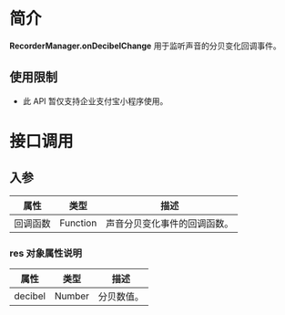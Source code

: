 
# 简介
**RecorderManager.onDecibelChange** 用于监听声音的分贝变化回调事件。

## 使用限制
- 此 API 暂仅支持企业支付宝小程序使用。

# 接口调用

## 入参
| **属性** | **类型** | **描述** |
| --- | --- | --- |
| 回调函数 | Function | 声音分贝变化事件的回调函数。 |


### res 对象属性说明
| **属性** | **类型** | **描述** |
| --- | --- | --- |
| decibel | Number | 分贝数值。 |

